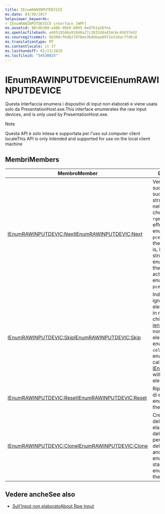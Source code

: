 ```yaml
---
title: IEnumRAWINPUTDEVICE
ms.date: 03/30/2017
helpviewer_keywords:
- IEnumRAWINPUTDEVICE interface [WPF]
ms.assetid: 88c8b389-a48b-46b9-b895-8ed7b1e26fea
ms.openlocfilehash: e465193d6a91848a27c2832dda454c6c45837e92
ms.sourcegitcommit: 6b308cf6d627d78ee36dbbae8972a310ac7fd6c8
ms.translationtype: MT
ms.contentlocale: it-IT
ms.lasthandoff: 01/23/2019
ms.locfileid: "54530025"
---
```

# <a name="ienumrawinputdevice"></a><span data-ttu-id="789f9-102">IEnumRAWINPUTDEVICE</span><span class="sxs-lookup"><span data-stu-id="789f9-102">IEnumRAWINPUTDEVICE</span></span>
<span data-ttu-id="789f9-103">Questa interfaccia enumera i dispositivi di input non elaborati e viene usata solo da PresentationHost.exe.</span><span class="sxs-lookup"><span data-stu-id="789f9-103">This interface enumerates the raw input devices, and is only used by PresentationHost.exe.</span></span>  
  
> [!NOTE]
>  <span data-ttu-id="789f9-104">Questa API è solo intesa e supportata per l'uso sul computer client locale</span><span class="sxs-lookup"><span data-stu-id="789f9-104">This API is only intended and supported for use on the local client machine</span></span>  
  
## <a name="members"></a><span data-ttu-id="789f9-105">Membri</span><span class="sxs-lookup"><span data-stu-id="789f9-105">Members</span></span>  
  
|<span data-ttu-id="789f9-106">Membro</span><span class="sxs-lookup"><span data-stu-id="789f9-106">Member</span></span>|<span data-ttu-id="789f9-107">Descrizione</span><span class="sxs-lookup"><span data-stu-id="789f9-107">Description</span></span>|  
|------------|-----------------|  
|[<span data-ttu-id="789f9-108">IEnumRAWINPUTDEVIC:Next</span><span class="sxs-lookup"><span data-stu-id="789f9-108">IEnumRAWINPUTDEVIC:Next</span></span>](../../../../docs/framework/wpf/app-development/ienumrawinputdevic-next.md)|<span data-ttu-id="789f9-109">Vengono enumerati i successivi elementi `celt` successivi (ovvero le strutture RAWINPUTDEVICE) nell'elenco dell'enumeratore, che vengono restituiti in `rgelt` insieme al numero effettivo di elementi enumerati in `pceltFetched`.</span><span class="sxs-lookup"><span data-stu-id="789f9-109">Enumerates the next `celt` elements (that is, RAWINPUTDEVICE structures) in the enumerator's list, returning them in `rgelt` along with the actual number of enumerated elements in `pceltFetched`.</span></span>|  
|[<span data-ttu-id="789f9-110">IEnumRAWINPUTDEVIC:Skip</span><span class="sxs-lookup"><span data-stu-id="789f9-110">IEnumRAWINPUTDEVIC:Skip</span></span>](../../../../docs/framework/wpf/app-development/ienumrawinputdevic-skip.md)|<span data-ttu-id="789f9-111">Indica all'enumeratore di ignorare i successivi `celt` gli elementi nell'enumerazione in modo che alla successiva chiamata a [ienumrawinputdevic: Next](../../../../docs/framework/wpf/app-development/ienumrawinputdevic-next.md) non restituirà gli elementi.</span><span class="sxs-lookup"><span data-stu-id="789f9-111">Instructs the enumerator to skip the next `celt` elements in the enumeration so that the next call to [IEnumRAWINPUTDEVIC:Next](../../../../docs/framework/wpf/app-development/ienumrawinputdevic-next.md) will not return those elements.</span></span>|  
|[<span data-ttu-id="789f9-112">IEnumRAWINPUTDEVIC:Reset</span><span class="sxs-lookup"><span data-stu-id="789f9-112">IEnumRAWINPUTDEVIC:Reset</span></span>](../../../../docs/framework/wpf/app-development/ienumrawinputdevic-reset.md)|<span data-ttu-id="789f9-113">Riporta all'inizio la sequenza di enumerazione.</span><span class="sxs-lookup"><span data-stu-id="789f9-113">Resets the enumeration sequence to the beginning.</span></span>|  
|[<span data-ttu-id="789f9-114">IEnumRAWINPUTDEVIC:Clone</span><span class="sxs-lookup"><span data-stu-id="789f9-114">IEnumRAWINPUTDEVIC:Clone</span></span>](../../../../docs/framework/wpf/app-development/ienumrawinputdevic-clone.md)|<span data-ttu-id="789f9-115">Crea un altro enumeratore del dispositivo di input non elaborato con lo stesso stato dell'enumeratore corrente per eseguire l'iterazione dello stesso elenco.</span><span class="sxs-lookup"><span data-stu-id="789f9-115">Creates another raw input device enumerator with the same state as the current enumerator to iterate over the same list.</span></span>|  
  
## <a name="see-also"></a><span data-ttu-id="789f9-116">Vedere anche</span><span class="sxs-lookup"><span data-stu-id="789f9-116">See also</span></span>
- [<span data-ttu-id="789f9-117">Sull'Input non elaborato</span><span class="sxs-lookup"><span data-stu-id="789f9-117">About Raw Input</span></span>](https://msdn.microsoft.com/library/default.asp?url=/library/winui/winui/windowsuserinterface/userinput/rawinput/aboutrawinput.asp)
